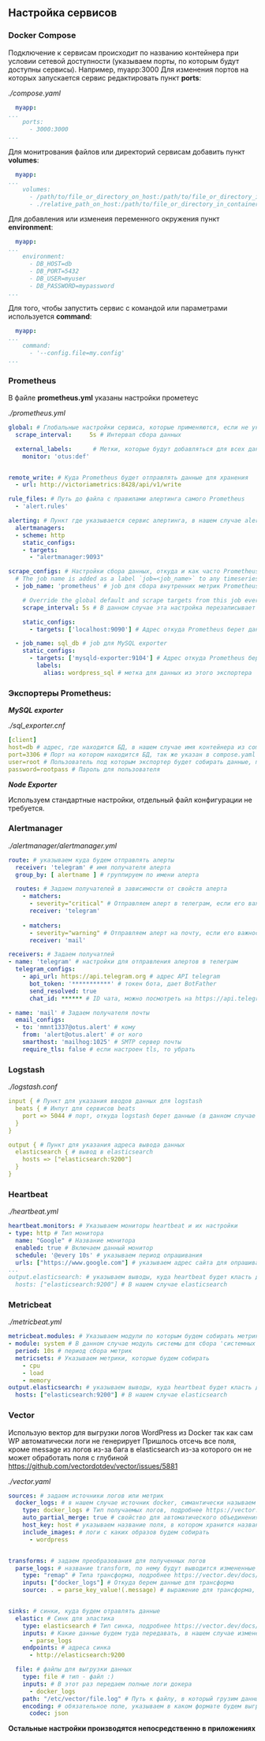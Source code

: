 
## Настройка сервисов

### Docker Compose
Подключение к сервисам происходит по названию контейнера при условии сетевой доступности (указываем порты, по которым будут доступны сервисы). Например, myapp:3000
Для изменения портов на которых запускается сервис редактировать пункт **ports**:

*./compose.yaml*
```yaml
  myapp:
...
    ports:
      - 3000:3000
...
```
Для монитрования файлов или директорий сервисам добавить пункт **volumes**:
```yaml
  myapp:
...
    volumes:
      - /path/to/file_or_directory_on_host:/path/to/file_or_directory_in_container
      - ./relative_path_on_host:/path/to/file_or_directory_in_container
```

Для добавления или изменеия переменного окружения пункт **environment**:
```yaml
  myapp:
...
    environment:
      - DB_HOST=db
      - DB_PORT=5432
      - DB_USER=myuser
      - DB_PASSWORD=mypassword
...
```

Для того, чтобы запустить сервис с командой или параметрами используется **command**:
```yaml
  myapp:
...
    command:
      - '--config.file=my.config'
...
```

### Prometheus
В файле **prometheus.yml** указаны настройки прометеус

*./prometheus.yml*
```yaml
global: # Глобальные настройки сервиса, которые применяются, если не указать других
  scrape_interval:     5s # Интервал сбора данных

  external_labels:      # Метки, которые будут добавляться для всех данных из Prometheus
    monitor: 'otus:def'


remote_write: # Куда Prometheus будет отправлять данные для хранения
  - url: http://victoriametrics:8428/api/v1/write

rule_files: # Путь до файла с правилами алертинга самого Prometheus
  - 'alert.rules'

alerting: # Пункт где указывается сервис алертинга, в нашем случае alertmanager
  alertmanagers:
  - scheme: http
    static_configs:
    - targets:
      - "alertmanager:9093"

scrape_configs: # Настройки сбора данных, откуда и как часто Prometheus будет их брать
  # The job name is added as a label `job=<job_name>` to any timeseries scraped from this config.
  - job_name: 'prometheus' # job для сбора внутренних метрик Prometheus

    # Override the global default and scrape targets from this job every 5 seconds.
    scrape_interval: 5s # В данном случае эта настройка перезаписывает глобальную для job=prometheus

    static_configs:
      - targets: ['localhost:9090'] # Адрес откуда Prometheus берет данные для данной job

  - job_name: sql_db # job для MySQL exporter
    static_configs:
      - targets: ['mysqld-exporter:9104'] # Адрес откуда Prometheus берет данные для данной job
        labels:
          alias: wordpress_sql # метка для данных из этого экспортера

```
### Экспортеры Prometheus:
***MySQL exporter***

*./sql_exporter.cnf*
```yaml
[client]
host=db # адрес, где находится БД, в нашем случае имя контейнера из compose.yaml
port=3306 # Порт на котором находится БД, так же указан в compose.yaml
user=root # Пользователь под которым экспортер будет собирать данные, подробнее на https://hub.docker.com/r/prom/mysqld-exporter
password=rootpass # Пароль для пользователя
```
***Node Exporter***

Используем стандартные настройки, отдельный файл конфигурации не требуется.

### Alertmanager
*./alertmanager/alertmanager.yml*
```yaml
route: # указываем куда будем отправлять алерты
  receiver: 'telegram' # имя получателя алерта
  group_by: [ alertname ] # группируем по имени алерта 

  routes: # Задаем получателей в зависимости от свойств алерта
    - matchers:
      - severity="critical" # Отправляем алерт в телеграм, если его важност "Critical"
      receiver: 'telegram' 
      
    - matchers:
      - severity="warning" # Отправляем алерт на почту, если его важност "Warning"
      receiver: 'mail'

receivers: # Задаем получатлей
- name: 'telegram' # настройки для отправления алертов в телеграм
  telegram_configs:
    - api_url: https://api.telegram.org # адрес API telegram
      bot_token: '***********' # токен бота, дает BotFather
      send_resolved: true 
      chat_id: ****** # ID чата, можно посмотреть на https://api.telegram.org/bot{our_bot_token}/getUpdates # Перед этим надо отправить сообщения в бота

- name: 'mail' # Задаем получателя почты
  email_configs:
  - to: 'mmnt1337@otus.alert' # кому
    from: 'alert@otus.alert' # от кого
    smarthost: 'mailhog:1025' # SMTP сервер почты
    require_tls: false # если настроен tls, то убрать

```

### Logstash
*./logstash.conf*
```yaml
input { # Пункт для указания вводов данных для logstash
  beats { # Инпут для сервисов beats
    port => 5044 # порт, откуда logstash берет данные (в данном случае стандартный порт Beats)
  } 
}

output { # Пункт для указания адреса вывода данных
  elasticsearch { # вывод в elasticsearch
    hosts => ["elasticsearch:9200"]
  }
}
```

### Heartbeat
*./heartbeat.yml*
```yaml
heartbeat.monitors: # Указываем мониторы heartbeat и их настройки
- type: http # Тип монитора
  name: "Google" # Название монитора
  enabled: true # Включаем данный монитор
  schedule: '@every 10s' # указываем период опрашивания 
  urls: ["https://www.google.com"] # указываем адрес сайта для опрашивания
...
output.elasticsearch: # указываем выводы, куда heartbeat будет класть данные
  hosts: ["elasticsearch:9200"] # В нашем случае elasticsearch
```

### Metricbeat
*./metricbeat.yml*
```yaml
metricbeat.modules: # Указываем модули по которым будем собирать метрики 
- module: system # В данном случае модуль системы для сбора 'системных' метрик хоста
  period: 10s # период сбора метрик
  metricsets: # Указываем метрики, которые будем собирать
    - cpu
    - load
    - memory
output.elasticsearch: # указываем выводы, куда heartbeat будет класть данные
  hosts: ["elasticsearch:9200"] # В нашем случае elasticsearch
  ```
### Vector

Использую вектор для выгрузки логов WordPress из Docker так как сам WP автоматически логи не генерирует
Пришлось отсечь все поля, кроме message из логов из-за бага в elasticsearch из-за которого он не может обработать поля с глубиной 
https://github.com/vectordotdev/vector/issues/5881

*./vector.yaml*
```yaml
sources: # задаем источники логов или метрик
  docker_logs: # в нашем случае источник docker, симантически называем :)
    type: docker_logs # Тип получаемых логов, подробнее https://vector.dev/docs/reference/configuration/sources/
    auto_partial_merge: true # свойство для автоматического объединения неполных данных, на всякий случай
    host_key: host # указываем название поля, в котором хранится название хоста
    include_images: # логи с каких образов будем собирать
      - wordpress


transforms: # задаем преобразования для полученных логов
  parse_logs: # название transform, по нему будут выводится измененные данные
    type: "remap" # Типа трансформа, подробнее https://vector.dev/docs/reference/configuration/transforms/
    inputs: ["docker_logs"] # Откуда берем данные для трансформа
    source: . = parse_key_value!(.message) # выражение для трансформа, в данном случае достаем только поле message


sinks: # синки, куда будем отравлять данные 
  elastic: # Синк для эластика
    type: elasticsearch # Тип синка, подробнее https://vector.dev/docs/reference/configuration/sinks/
    inputs: # Какие данные будем туда передавать, в нашем случае измененные логи докера
      - parse_logs 
    endpoints: # адреса синка
      - http://elasticsearch:9200

  file: # файлы для выгрузки данных
    type: file # тип - файл :)
    inputs: # В этот раз передаем полные логи докера
      - docker_logs
    path: "/etc/vector/file.log" # Путь к файлу, в который грузим данные. (Надо указать в volumes в compose.yaml)
    encoding: # обязательное поле, указываем в каком формате будем выгружать данные
      codec: json
```

**Остальные настройки производятся непосредственно в приложениях**
